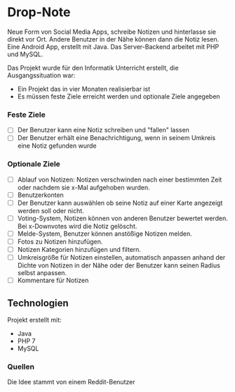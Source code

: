 # Drop-Note

Neue Form von Social Media Apps, schreibe Notizen und hinterlasse sie direkt vor Ort. Andere Benutzer in der Nähe können dann die Notiz lesen.
Eine Android App, erstellt mit Java. Das Server-Backend arbeitet mit PHP und MySQL.

Das Projekt wurde für den Informatik Unterricht erstellt, die Ausgangssituation war:
* Ein Projekt das in vier Monaten realisierbar ist
* Es müssen feste Ziele erreicht werden und optionale Ziele angegeben

### Feste Ziele
- [ ] Der Benutzer kann eine Notiz schreiben und "fallen" lassen
- [ ] Der Benutzer erhält eine Benachrichtigung, wenn in seinem Umkreis eine Notiz gefunden wurde

### Optionale Ziele
- [ ] Ablauf von Notizen: Notizen verschwinden nach einer bestimmten Zeit oder nachdem sie x-Mal aufgehoben wurden.
- [ ] Benutzerkonten
- [ ] Der Benutzer kann auswählen ob seine Notiz auf einer Karte angezeigt werden soll oder nicht.
- [ ] Voting-System, Notizen können von anderen Benutzer bewertet werden. Bei x-Downvotes wird die Notiz gelöscht.
- [ ] Melde-System, Benutzer können anstößige Notizen melden.
- [ ] Fotos zu Notizen hinzufügen.
- [ ] Notizen Kategorien hinzufügen und filtern.
- [ ] Umkreisgröße für Notizen einstellen, automatisch anpassen anhand der Dichte von Notizen in der Nähe oder der Benutzer kann seinen Radius selbst anpassen.
- [ ] Kommentare für Notizen

## Technologien
Projekt erstellt mit:
* Java
* PHP 7
* MySQL

### Quellen
Die Idee stammt von einem Reddit-Benutzer
